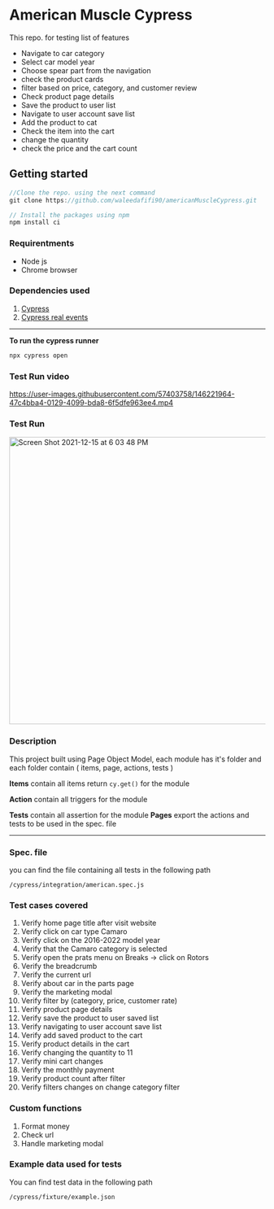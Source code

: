 # American Muscle Cypress

This repo. for testing list of features
- Navigate to car category
- Select car model year
- Choose spear part from the navigation
- check the product cards
- filter based on price, category, and customer review
- Check product page details
- Save the product to user list
- Navigate to user account save list
- Add the product to cat
- Check the item into the cart
- change the quantity
- check the price and the cart count

## Getting started
```javascript
//Clone the repo. using the next command
git clone https://github.com/waleedafifi90/americanMuscleCypress.git

// Install the packages using npm
npm install ci
```

### Requirentments
- Node js
- Chrome browser
  
### Dependencies used
1. [Cypress](https://www.cypress.io/)
2. [Cypress real events](https://github.com/dmtrKovalenko/cypress-real-events)

---
**To run the cypress runner**
```javascript
npx cypress open
```

### Test Run video

https://user-images.githubusercontent.com/57403758/146221964-47c4bba4-0129-4099-bda8-6f5dfe963ee4.mp4

### Test Run
<img width="565" alt="Screen Shot 2021-12-15 at 6 03 48 PM" src="https://user-images.githubusercontent.com/57403758/146221298-edca485a-3957-47cf-b95a-779a4feaf5d4.png">

### Description
This project built using Page Object Model, each module has it's folder and each folder contain ( items, page, actions, tests )

**Items** contain all items return `cy.get()` for the module

**Action** contain all triggers for the module

**Tests** contain all assertion for the module
**Pages** export the actions and tests to be used in the spec. file

 ---

### Spec. file
you can find the file containing all tests in the following path
```
/cypress/integration/american.spec.js
```

### Test cases covered
1. Verify home page title after visit website
2. Verify click on car type Camaro
3. Verify click on the 2016-2022 model year
4. Verify that the Camaro category is selected
5. Verify open the prats menu on Breaks -> click on Rotors
6. Verify the breadcrumb
7. Verify the current url
8. Verify about car in the parts page
9. Verify the marketing modal
10. Verify filter by (category, price, customer rate)
11. Verify product page details
12. Verify save the product to user saved list
13. Verify navigating to user account save list
14. Verify add saved product to the cart
15. Verify product details in the cart
16. Verify changing the quantity to 11
17. Verify mini cart changes
18. Verify the monthly payment
19. Verify product count after filter
20. Verify filters changes on change category filter

### Custom functions
1. Format money
2. Check url
3. Handle marketing modal


### Example data used for tests
You can find test data in the following path
```
/cypress/fixture/example.json
```